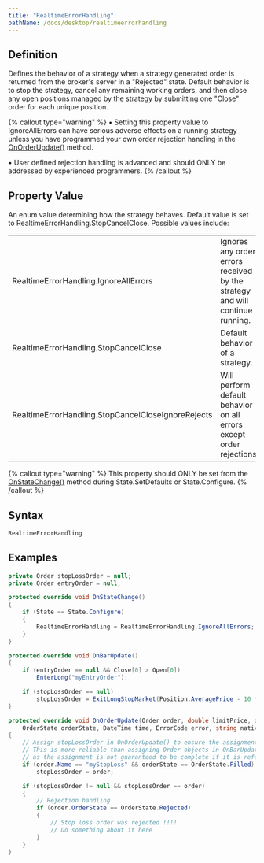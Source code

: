 ```yaml
---
title: "RealtimeErrorHandling"
pathName: /docs/desktop/realtimeerrorhandling
---
```


## Definition

Defines the behavior of a strategy when a strategy generated order is returned from the broker's server in a "Rejected" state. Default behavior is to stop the strategy, cancel any remaining working orders, and then close any open positions managed by the strategy by submitting one "Close" order for each unique position.

{% callout type="warning" %}
• Setting this property value to IgnoreAllErrors can have serious adverse effects on a running strategy unless you have programmed your own order rejection handling in the [OnOrderUpdate()](/docs/desktop/onorderupdate) method. 

• User defined rejection handling is advanced and should ONLY be addressed by experienced programmers.
{% /callout %}

## Property Value

An enum value determining how the strategy behaves. Default value is set to RealtimeErrorHandling.StopCancelClose. Possible values include:

|  |  |
| --- | --- |
| RealtimeErrorHandling.IgnoreAllErrors | Ignores any order errors received by the strategy and will continue running. |
| RealtimeErrorHandling.StopCancelClose | Default behavior of a strategy. |
| RealtimeErrorHandling.StopCancelCloseIgnoreRejects | Will perform default behavior on all errors except order rejections. |

{% callout type="warning" %}
This property should ONLY be set from the [OnStateChange()](/docs/desktop/onstatechange) method during State.SetDefaults or State.Configure.
{% /callout %}

## Syntax

```csharp
RealtimeErrorHandling
```

## Examples

```csharp
private Order stopLossOrder = null;
private Order entryOrder = null;

protected override void OnStateChange()
{
    if (State == State.Configure)
    {
        RealtimeErrorHandling = RealtimeErrorHandling.IgnoreAllErrors;
    }
}

protected override void OnBarUpdate()
{
    if (entryOrder == null && Close[0] > Open[0])
        EnterLong("myEntryOrder");

    if (stopLossOrder == null)
        stopLossOrder = ExitLongStopMarket(Position.AveragePrice - 10 * TickSize, "myStopLoss", "myEntryOrder");
}

protected override void OnOrderUpdate(Order order, double limitPrice, double stopPrice, int quantity, int filled, double averageFillPrice,
    OrderState orderState, DateTime time, ErrorCode error, string nativeError)
{
    // Assign stopLossOrder in OnOrderUpdate() to ensure the assignment occurs when expected.
    // This is more reliable than assigning Order objects in OnBarUpdate,
    // as the assignment is not guaranteed to be complete if it is referenced immediately after submitting
    if (order.Name == "myStopLoss" && orderState == OrderState.Filled)
        stopLossOrder = order;

    if (stopLossOrder != null && stopLossOrder == order)
    {
        // Rejection handling
        if (order.OrderState == OrderState.Rejected)
        {
            // Stop loss order was rejected !!!! 
            // Do something about it here
        }
    }
}
```

